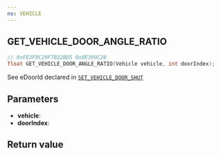 ```yaml
---
ns: VEHICLE
---
```

## GET_VEHICLE_DOOR_ANGLE_RATIO

```c
// 0xFE3F9C29F7B32BD5 0x0E399C26
float GET_VEHICLE_DOOR_ANGLE_RATIO(Vehicle vehicle, int doorIndex);
```

See eDoorId declared in [`SET_VEHICLE_DOOR_SHUT`](#_0x93D9BD300D7789E5)

## Parameters
* **vehicle**: 
* **doorIndex**: 

## Return value
